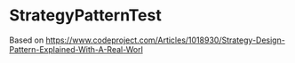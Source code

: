 # StrategyPatternTest
Based on https://www.codeproject.com/Articles/1018930/Strategy-Design-Pattern-Explained-With-A-Real-Worl
